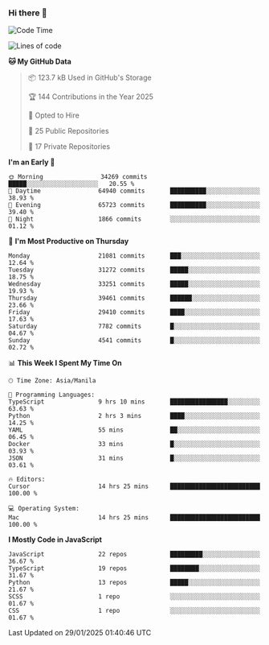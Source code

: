 ### Hi there 👋

<!--START_SECTION:waka-->
![Code Time](http://img.shields.io/badge/Code%20Time-1%2C420%20hrs%2021%20mins-blue)

![Lines of code](https://img.shields.io/badge/From%20Hello%20World%20I%27ve%20Written-63.9%20million%20lines%20of%20code-blue)

**🐱 My GitHub Data** 

> 📦 123.7 kB Used in GitHub's Storage 
 > 
> 🏆 144 Contributions in the Year 2025
 > 
> 💼 Opted to Hire
 > 
> 📜 25 Public Repositories 
 > 
> 🔑 17 Private Repositories 
 > 
**I'm an Early 🐤** 

```text
🌞 Morning                34269 commits       █████░░░░░░░░░░░░░░░░░░░░   20.55 % 
🌆 Daytime                64940 commits       ██████████░░░░░░░░░░░░░░░   38.93 % 
🌃 Evening                65723 commits       ██████████░░░░░░░░░░░░░░░   39.40 % 
🌙 Night                  1866 commits        ░░░░░░░░░░░░░░░░░░░░░░░░░   01.12 % 
```
📅 **I'm Most Productive on Thursday** 

```text
Monday                   21081 commits       ███░░░░░░░░░░░░░░░░░░░░░░   12.64 % 
Tuesday                  31272 commits       █████░░░░░░░░░░░░░░░░░░░░   18.75 % 
Wednesday                33251 commits       █████░░░░░░░░░░░░░░░░░░░░   19.93 % 
Thursday                 39461 commits       ██████░░░░░░░░░░░░░░░░░░░   23.66 % 
Friday                   29410 commits       ████░░░░░░░░░░░░░░░░░░░░░   17.63 % 
Saturday                 7782 commits        █░░░░░░░░░░░░░░░░░░░░░░░░   04.67 % 
Sunday                   4541 commits        █░░░░░░░░░░░░░░░░░░░░░░░░   02.72 % 
```


📊 **This Week I Spent My Time On** 

```text
🕑︎ Time Zone: Asia/Manila

💬 Programming Languages: 
TypeScript               9 hrs 10 mins       ████████████████░░░░░░░░░   63.63 % 
Python                   2 hrs 3 mins        ████░░░░░░░░░░░░░░░░░░░░░   14.25 % 
YAML                     55 mins             ██░░░░░░░░░░░░░░░░░░░░░░░   06.45 % 
Docker                   33 mins             █░░░░░░░░░░░░░░░░░░░░░░░░   03.93 % 
JSON                     31 mins             █░░░░░░░░░░░░░░░░░░░░░░░░   03.61 % 

🔥 Editors: 
Cursor                   14 hrs 25 mins      █████████████████████████   100.00 % 

💻 Operating System: 
Mac                      14 hrs 25 mins      █████████████████████████   100.00 % 
```

**I Mostly Code in JavaScript** 

```text
JavaScript               22 repos            █████████░░░░░░░░░░░░░░░░   36.67 % 
TypeScript               19 repos            ████████░░░░░░░░░░░░░░░░░   31.67 % 
Python                   13 repos            █████░░░░░░░░░░░░░░░░░░░░   21.67 % 
SCSS                     1 repo              ░░░░░░░░░░░░░░░░░░░░░░░░░   01.67 % 
CSS                      1 repo              ░░░░░░░░░░░░░░░░░░░░░░░░░   01.67 % 
```




 Last Updated on 29/01/2025 01:40:46 UTC
<!--END_SECTION:waka-->

